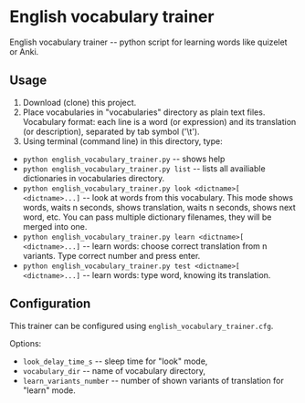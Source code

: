 # English vocabulary trainer

English vocabulary trainer -- python script for learning words like quizelet or Anki.

## Usage

1. Download (clone) this project.
2. Place vocabularies in "vocabularies" directory as plain text files.
Vocabulary format: each line is a word (or expression) and its translation (or description), separated by tab symbol ('\t').
3. Using terminal (command line) in this directory, type:
- `python english_vocabulary_trainer.py` -- shows help
- `python english_vocabulary_trainer.py list` -- lists all availiable dictionaries in vocabularies directory.
- `python english_vocabulary_trainer.py look <dictname>[ <dictname>...]` -- look at words from this vocabulary. This mode shows words, waits n seconds, shows translation, waits n seconds, shows next word, etc. You can pass multiple dictionary filenames, they will be merged into one.
- `python english_vocabulary_trainer.py learn <dictname>[ <dictname>...]` -- learn words: choose correct translation from n variants. Type correct number and press enter.
- `python english_vocabulary_trainer.py test <dictname>[ <dictname>...]` -- learn words: type word, knowing its translation.

## Configuration

This trainer can be configured using `english_vocabulary_trainer.cfg`.

Options:
- `look_delay_time_s` -- sleep time for "look" mode,
- `vocabulary_dir` -- name of vocabulary directory,
- `learn_variants_number` -- number of shown variants of translation for "learn" mode.

